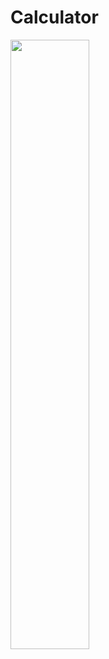 # Calculator

[<img src="https://img.youtube.com/vi/A8CbmwQDCVI/maxresdefault.jpg" width="50%">](https://youtu.be/A8CbmwQDCVI)
